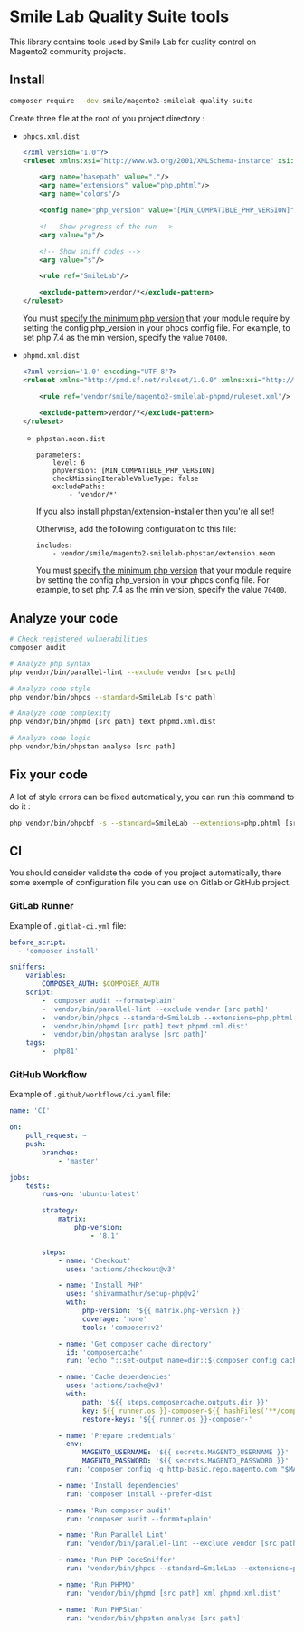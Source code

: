 # Smile Lab Quality Suite tools

This library contains tools used by Smile Lab for quality control on Magento2 community projects.

## Install

```bash
composer require --dev smile/magento2-smilelab-quality-suite
```

Create three file at the root of you project directory : 
- `phpcs.xml.dist`
    ```xml
    <?xml version="1.0"?>
    <ruleset xmlns:xsi="http://www.w3.org/2001/XMLSchema-instance" xsi:noNamespaceSchemaLocation="vendor/squizlabs/php_codesniffer/phpcs.xsd">

        <arg name="basepath" value="."/>
        <arg name="extensions" value="php,phtml"/>
        <arg name="colors"/>
  
        <config name="php_version" value="[MIN_COMPATIBLE_PHP_VERSION]"/>

        <!-- Show progress of the run -->
        <arg value="p"/>

        <!-- Show sniff codes -->
        <arg value="s"/>

        <rule ref="SmileLab"/>      

        <exclude-pattern>vendor/*</exclude-pattern>
    </ruleset>
    ```
    You must [specify the minimum php version](https://github.com/squizlabs/PHP_CodeSniffer/wiki/Configuration-Options#setting-the-php-version) that your module require by setting the config php_version in your phpcs config file. For example, to set php 7.4 as the min version, specify the value `70400`.


- `phpmd.xml.dist`
    ```xml
    <?xml version='1.0' encoding="UTF-8"?>
    <ruleset xmlns="http://pmd.sf.net/ruleset/1.0.0" xmlns:xsi="http://www.w3.org/2001/XMLSchema-instance" xsi:schemaLocation="http://pmd.sf.net/ruleset/1.0.0 http://pmd.sf.net/ruleset_xml_schema.xsd" xsi:noNamespaceSchemaLocation="http://pmd.sf.net/ruleset_xml_schema.xsd">

        <rule ref="vendor/smile/magento2-smilelab-phpmd/ruleset.xml"/>

        <exclude-pattern>vendor/*</exclude-pattern>
    </ruleset>
    ```
  - `phpstan.neon.dist`
      ```neon
      parameters:
          level: 6
          phpVersion: [MIN_COMPATIBLE_PHP_VERSION]
          checkMissingIterableValueType: false
          excludePaths:
              - 'vendor/*'
      ```

      If you also install phpstan/extension-installer then you're all set!

      Otherwise, add the following configuration to this file:

      ```neon
      includes:
          - vendor/smile/magento2-smilelab-phpstan/extension.neon
      ```

      You must [specify the minimum php version](https://phpstan.org/config-reference#miscellaneous-parameters) that your module require by setting the config php_version in your phpcs config file. For example, to set php 7.4 as the min version, specify the value `70400`.

## Analyze your code

```bash
# Check registered vulnerabilities
composer audit

# Analyze php syntax
php vendor/bin/parallel-lint --exclude vendor [src path]

# Analyze code style
php vendor/bin/phpcs --standard=SmileLab [src path]

# Analyze code complexity
php vendor/bin/phpmd [src path] text phpmd.xml.dist

# Analyze code logic
php vendor/bin/phpstan analyse [src path]
```

## Fix your code

A lot of style errors can be fixed automatically, you can run this command to do it :

```bash
php vendor/bin/phpcbf -s --standard=SmileLab --extensions=php,phtml [src path]
```

## CI

You should consider validate the code of you project automatically, there some exemple of configuration file you can use on Gitlab or GitHub project.

### GitLab Runner

Example of `.gitlab-ci.yml` file:

```yaml
before_script:
  - 'composer install'

sniffers:
    variables:
        COMPOSER_AUTH: $COMPOSER_AUTH
    script:
        - 'composer audit --format=plain'
        - 'vendor/bin/parallel-lint --exclude vendor [src path]'
        - 'vendor/bin/phpcs --standard=SmileLab --extensions=php,phtml [src path]'
        - 'vendor/bin/phpmd [src path] text phpmd.xml.dist'
        - 'vendor/bin/phpstan analyse [src path]'
    tags:
        - 'php81'
```

### GitHub Workflow

Example of `.github/workflows/ci.yaml` file:

```yaml
name: 'CI'

on:
    pull_request: ~
    push:
        branches:
            - 'master'

jobs:
    tests:
        runs-on: 'ubuntu-latest'

        strategy:
            matrix:
                php-version:
                    - '8.1'

        steps:
            - name: 'Checkout'
              uses: 'actions/checkout@v3'

            - name: 'Install PHP'
              uses: 'shivammathur/setup-php@v2'
              with:
                  php-version: '${{ matrix.php-version }}'
                  coverage: 'none'
                  tools: 'composer:v2'

            - name: 'Get composer cache directory'
              id: 'composercache'
              run: 'echo "::set-output name=dir::$(composer config cache-files-dir)"'

            - name: 'Cache dependencies'
              uses: 'actions/cache@v3'
              with:
                  path: '${{ steps.composercache.outputs.dir }}'
                  key: ${{ runner.os }}-composer-${{ hashFiles('**/composer.json') }}
                  restore-keys: '${{ runner.os }}-composer-'

            - name: 'Prepare credentials'
              env:
                  MAGENTO_USERNAME: '${{ secrets.MAGENTO_USERNAME }}'
                  MAGENTO_PASSWORD: '${{ secrets.MAGENTO_PASSWORD }}'
              run: 'composer config -g http-basic.repo.magento.com "$MAGENTO_USERNAME" "$MAGENTO_PASSWORD"'

            - name: 'Install dependencies'
              run: 'composer install --prefer-dist'

            - name: 'Run composer audit'
              run: 'composer audit --format=plain'

            - name: 'Run Parallel Lint'
              run: 'vendor/bin/parallel-lint --exclude vendor [src path]'

            - name: 'Run PHP CodeSniffer'
              run: 'vendor/bin/phpcs --standard=SmileLab --extensions=php,phtml [src path]'

            - name: 'Run PHPMD'
              run: 'vendor/bin/phpmd [src path] xml phpmd.xml.dist'

            - name: 'Run PHPStan'
              run: 'vendor/bin/phpstan analyse [src path]' 
```
